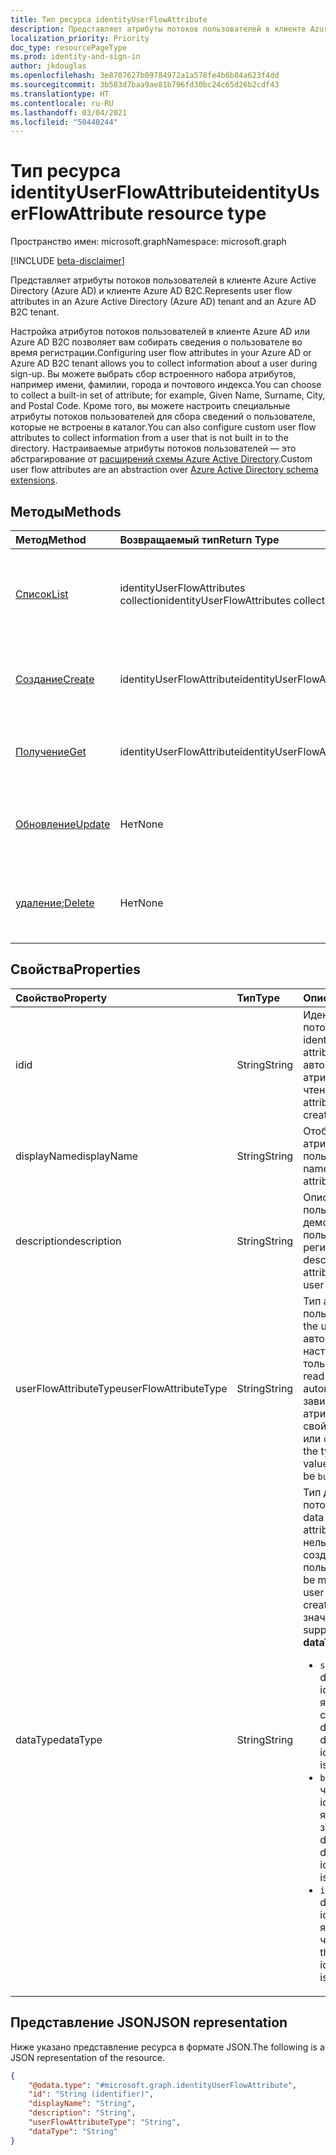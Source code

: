 ```yaml
---
title: Тип ресурса identityUserFlowAttribute
description: Представляет атрибуты потоков пользователей в клиенте Azure Active Directory и клиенте Azure AD B2C.
localization_priority: Priority
doc_type: resourcePageType
ms.prod: identity-and-sign-in
author: jkdouglas
ms.openlocfilehash: 3e8707627b09784972a1a578fe4b6b84a623f4dd
ms.sourcegitcommit: 3b583d7baa9ae81b796fd30bc24c65d26b2cdf43
ms.translationtype: HT
ms.contentlocale: ru-RU
ms.lasthandoff: 03/04/2021
ms.locfileid: "50440244"
---
```

# <a name="identityuserflowattribute-resource-type"></a><span data-ttu-id="cb985-103">Тип ресурса identityUserFlowAttribute</span><span class="sxs-lookup"><span data-stu-id="cb985-103">identityUserFlowAttribute resource type</span></span>

<span data-ttu-id="cb985-104">Пространство имен: microsoft.graph</span><span class="sxs-lookup"><span data-stu-id="cb985-104">Namespace: microsoft.graph</span></span>

[!INCLUDE [beta-disclaimer](../../includes/beta-disclaimer.md)]

<span data-ttu-id="cb985-105">Представляет атрибуты потоков пользователей в клиенте Azure Active Directory (Azure AD) и клиенте Azure AD B2C.</span><span class="sxs-lookup"><span data-stu-id="cb985-105">Represents user flow attributes in an Azure Active Directory (Azure AD) tenant and an Azure AD B2C tenant.</span></span>

<span data-ttu-id="cb985-106">Настройка атрибутов потоков пользователей в клиенте Azure AD или Azure AD B2C позволяет вам собирать сведения о пользователе во время регистрации.</span><span class="sxs-lookup"><span data-stu-id="cb985-106">Configuring user flow attributes in your Azure AD or Azure AD B2C tenant allows you to collect information about a user during sign-up.</span></span> <span data-ttu-id="cb985-107">Вы можете выбрать сбор встроенного набора атрибутов, например имени, фамилии, города и почтового индекса.</span><span class="sxs-lookup"><span data-stu-id="cb985-107">You can choose to collect a built-in set of attribute; for example, Given Name, Surname, City, and Postal Code.</span></span> <span data-ttu-id="cb985-108">Кроме того, вы можете настроить специальные атрибуты потоков пользователей для сбора сведений о пользователе, которые не встроены в каталог.</span><span class="sxs-lookup"><span data-stu-id="cb985-108">You can also configure custom user flow attributes to collect information from a user that is not built in to the directory.</span></span> <span data-ttu-id="cb985-109">Настраиваемые атрибуты потоков пользователей — это абстрагирование от [расширений схемы Azure Active Directory](/azure/active-directory/develop/active-directory-schema-extensions).</span><span class="sxs-lookup"><span data-stu-id="cb985-109">Custom user flow attributes are an abstraction over [Azure Active Directory schema extensions](/azure/active-directory/develop/active-directory-schema-extensions).</span></span>

## <a name="methods"></a><span data-ttu-id="cb985-110">Методы</span><span class="sxs-lookup"><span data-stu-id="cb985-110">Methods</span></span>

| <span data-ttu-id="cb985-111">Метод</span><span class="sxs-lookup"><span data-stu-id="cb985-111">Method</span></span>       | <span data-ttu-id="cb985-112">Возвращаемый тип</span><span class="sxs-lookup"><span data-stu-id="cb985-112">Return Type</span></span>  |<span data-ttu-id="cb985-113">Описание</span><span class="sxs-lookup"><span data-stu-id="cb985-113">Description</span></span>|
|:---------------|:--------|:----------|
|[<span data-ttu-id="cb985-114">Список</span><span class="sxs-lookup"><span data-stu-id="cb985-114">List</span></span>](../api/identityuserflowattribute-list.md)|<span data-ttu-id="cb985-115">identityUserFlowAttributes collection</span><span class="sxs-lookup"><span data-stu-id="cb985-115">identityUserFlowAttributes collection</span></span>|<span data-ttu-id="cb985-116">Извлечение всех встроенных и настраиваемых атрибутов потоков пользователей.</span><span class="sxs-lookup"><span data-stu-id="cb985-116">Retrieve all built-in and custom user flow attributes.</span></span>|
|[<span data-ttu-id="cb985-117">Создание</span><span class="sxs-lookup"><span data-stu-id="cb985-117">Create</span></span>](../api/identityuserflowattribute-post.md)|<span data-ttu-id="cb985-118">identityUserFlowAttribute</span><span class="sxs-lookup"><span data-stu-id="cb985-118">identityUserFlowAttribute</span></span>|<span data-ttu-id="cb985-119">Создание настраиваемого атрибута потока пользователей.</span><span class="sxs-lookup"><span data-stu-id="cb985-119">Create a new custom user flow attribute.</span></span>|
|[<span data-ttu-id="cb985-120">Получение</span><span class="sxs-lookup"><span data-stu-id="cb985-120">Get</span></span>](../api/identityuserflowattribute-get.md) |<span data-ttu-id="cb985-121">identityUserFlowAttribute</span><span class="sxs-lookup"><span data-stu-id="cb985-121">identityUserFlowAttribute</span></span>|<span data-ttu-id="cb985-122">Извлечение свойств атрибута потока пользователей.</span><span class="sxs-lookup"><span data-stu-id="cb985-122">Retrieve properties of a user flow attribute.</span></span>|
|[<span data-ttu-id="cb985-123">Обновление</span><span class="sxs-lookup"><span data-stu-id="cb985-123">Update</span></span>](../api/identityuserflowattribute-update.md)|<span data-ttu-id="cb985-124">Нет</span><span class="sxs-lookup"><span data-stu-id="cb985-124">None</span></span>|<span data-ttu-id="cb985-125">Обновление настраиваемого атрибута потока пользователей.</span><span class="sxs-lookup"><span data-stu-id="cb985-125">Update a custom user flow attribute.</span></span>|
|<span data-ttu-id="cb985-126">[удаление](../api/identityuserflowattribute-delete.md);</span><span class="sxs-lookup"><span data-stu-id="cb985-126">[Delete](../api/identityuserflowattribute-delete.md)</span></span>|<span data-ttu-id="cb985-127">Нет</span><span class="sxs-lookup"><span data-stu-id="cb985-127">None</span></span>|<span data-ttu-id="cb985-128">Удаление настраиваемого атрибута потока пользователей.</span><span class="sxs-lookup"><span data-stu-id="cb985-128">Delete a custom user flow attribute.</span></span>|

## <a name="properties"></a><span data-ttu-id="cb985-129">Свойства</span><span class="sxs-lookup"><span data-stu-id="cb985-129">Properties</span></span>

|<span data-ttu-id="cb985-130">Свойство</span><span class="sxs-lookup"><span data-stu-id="cb985-130">Property</span></span>|<span data-ttu-id="cb985-131">Тип</span><span class="sxs-lookup"><span data-stu-id="cb985-131">Type</span></span>|<span data-ttu-id="cb985-132">Описание</span><span class="sxs-lookup"><span data-stu-id="cb985-132">Description</span></span>|
|:---------------|:--------|:----------|
|<span data-ttu-id="cb985-133">id</span><span class="sxs-lookup"><span data-stu-id="cb985-133">id</span></span>|<span data-ttu-id="cb985-134">String</span><span class="sxs-lookup"><span data-stu-id="cb985-134">String</span></span>|<span data-ttu-id="cb985-135">Идентификатор атрибута потока пользователей.</span><span class="sxs-lookup"><span data-stu-id="cb985-135">The identifier of the user flow attribute.</span></span> <span data-ttu-id="cb985-136">Это автоматически созданный атрибут только для чтения.</span><span class="sxs-lookup"><span data-stu-id="cb985-136">This is a read-only attribute that is automatically created.</span></span>|
|<span data-ttu-id="cb985-137">displayName</span><span class="sxs-lookup"><span data-stu-id="cb985-137">displayName</span></span>|<span data-ttu-id="cb985-138">String</span><span class="sxs-lookup"><span data-stu-id="cb985-138">String</span></span>|<span data-ttu-id="cb985-139">Отображаемое имя атрибута потока пользователей.</span><span class="sxs-lookup"><span data-stu-id="cb985-139">The display name of the user flow attribute.</span></span>|
|<span data-ttu-id="cb985-140">description</span><span class="sxs-lookup"><span data-stu-id="cb985-140">description</span></span>|<span data-ttu-id="cb985-141">String</span><span class="sxs-lookup"><span data-stu-id="cb985-141">String</span></span>|<span data-ttu-id="cb985-142">Описание атрибута потока пользователей, демонстрируемое пользователю при регистрации.</span><span class="sxs-lookup"><span data-stu-id="cb985-142">The description of the user flow attribute that's shown to the user at the time of sign-up.</span></span>|
|<span data-ttu-id="cb985-143">userFlowAttributeType</span><span class="sxs-lookup"><span data-stu-id="cb985-143">userFlowAttributeType</span></span>|<span data-ttu-id="cb985-144">String</span><span class="sxs-lookup"><span data-stu-id="cb985-144">String</span></span>|<span data-ttu-id="cb985-145">Тип атрибута потока пользователей.</span><span class="sxs-lookup"><span data-stu-id="cb985-145">The type of the user flow attribute.</span></span> <span data-ttu-id="cb985-146">Это автоматически настроенный атрибут только для чтения.</span><span class="sxs-lookup"><span data-stu-id="cb985-146">This is a read-only attribute that is automatically set.</span></span> <span data-ttu-id="cb985-147">В зависимости от типа атрибута значением этого свойства является `builtIn` или `custom`.</span><span class="sxs-lookup"><span data-stu-id="cb985-147">Depending on the type of attribute, the values for this property will be `builtIn` or `custom`.</span></span>|
|<span data-ttu-id="cb985-148">dataType</span><span class="sxs-lookup"><span data-stu-id="cb985-148">dataType</span></span>|<span data-ttu-id="cb985-149">String</span><span class="sxs-lookup"><span data-stu-id="cb985-149">String</span></span>|<span data-ttu-id="cb985-150">Тип данных атрибута потока пользователей.</span><span class="sxs-lookup"><span data-stu-id="cb985-150">The data type of the user flow attribute.</span></span> <span data-ttu-id="cb985-151">Это свойство нельзя изменить после создания атрибута потока пользователей.</span><span class="sxs-lookup"><span data-stu-id="cb985-151">This cannot be modified after the custom user flow attribute is created.</span></span> <span data-ttu-id="cb985-152">Поддерживаемые значения для **dataType**:</span><span class="sxs-lookup"><span data-stu-id="cb985-152">The supported values for **dataType** are:</span></span><br/><ul><li><span data-ttu-id="cb985-153">`string` — указывает, что dataType для identityUserFlowAttribute является строкой.</span><span class="sxs-lookup"><span data-stu-id="cb985-153">`string` - denotes that the dataType for the identityUserFlowAttribute is a string.</span></span> </li><li><span data-ttu-id="cb985-154">`boolean` — указывает, что dataType для identityUserFlowAttribute является логическим значением.</span><span class="sxs-lookup"><span data-stu-id="cb985-154">`boolean` - denotes that the dataType for the identityUserFlowAttribute is a Boolean.</span></span></li><li><span data-ttu-id="cb985-155">`int64` — указывает, что dataType для identityUserFlowAttribute является целым числом.</span><span class="sxs-lookup"><span data-stu-id="cb985-155">`int64` - denotes that the dataType for the identityUserFlowAttribute is an integer.</span></span></li></ul>|

## <a name="json-representation"></a><span data-ttu-id="cb985-156">Представление JSON</span><span class="sxs-lookup"><span data-stu-id="cb985-156">JSON representation</span></span>

<span data-ttu-id="cb985-157">Ниже указано представление ресурса в формате JSON.</span><span class="sxs-lookup"><span data-stu-id="cb985-157">The following is a JSON representation of the resource.</span></span>

<!-- {
  "blockType": "resource",
  "@odata.type": "microsoft.graph.identityUserFlowAttribute"
} -->

```json
{
    "@odata.type": "#microsoft.graph.identityUserFlowAttribute",
    "id": "String (identifier)",
    "displayName": "String",
    "description": "String",
    "userFlowAttributeType": "String",
    "dataType": "String"
}
```
